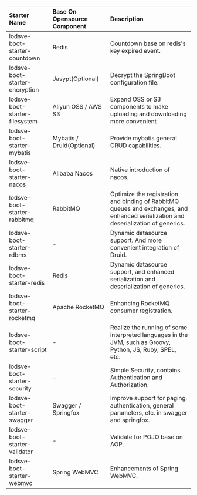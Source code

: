 | Starter Name                   | Base On Opensource Component | Description                                                                                                                         |
| :----------------------------- | :--------------------------- | :---------------------------------------------------------------------------------------------------------------------------------- |
| lodsve-boot-starter-countdown  | Redis                        | Countdown base on redis's key expired event.                                                                                        |
| lodsve-boot-starter-encryption | Jasypt(Optional)             | Decrypt the SpringBoot configuration file.                                                                                          |
| lodsve-boot-starter-filesystem | Aliyun OSS / AWS S3          | Expand OSS or S3 components to make uploading and downloading more convenient                                                      |
| lodsve-boot-starter-mybatis    | Mybatis / Druid(Optional)    | Provide mybatis general CRUD capabilities.                                                                                          |
| lodsve-boot-starter-nacos      | Alibaba Nacos                | Native introduction of nacos.                                                                                                       |
| lodsve-boot-starter-rabbitmq   | RabbitMQ                     | Optimize the registration and binding of RabbitMQ queues and exchanges, and enhanced serialization and deserialization of generics. |
| lodsve-boot-starter-rdbms      | -                            | Dynamic datasource support. And more convenient integration of Druid.                                                               |
| lodsve-boot-starter-redis      | Redis                        | Dynamic datasource support, and enhanced serialization and deserialization of generics.                                             |
| lodsve-boot-starter-rocketmq   | Apache RocketMQ              | Enhancing RocketMQ consumer registration.                                                                                           |
| lodsve-boot-starter-script     | -                            | Realize the running of some interpreted languages in the JVM, such as Groovy, Python, JS, Ruby, SPEL, etc.                          |
| lodsve-boot-starter-security   | -                            | Simple Security, contains Authentication and Authorization.                                                                         |
| lodsve-boot-starter-swagger    | Swagger / Springfox          | Improve support for paging, authentication, general parameters, etc. in swagger and springfox.                                      |
| lodsve-boot-starter-validator  | -                            | Validate for POJO base on AOP.                                                                                                      |
| lodsve-boot-starter-webmvc     | Spring WebMVC                | Enhancements of Spring WebMVC.                                                                                                      |
